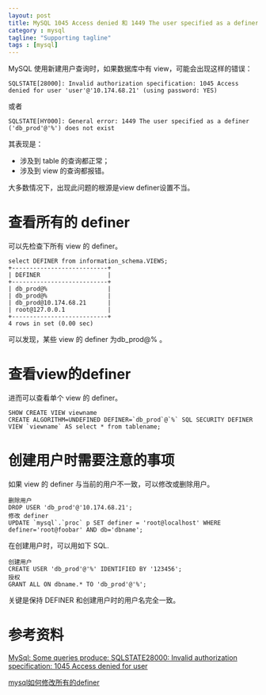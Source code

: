 ```yaml
---
layout: post
title: MySQL 1045 Access denied 和 1449 The user specified as a definer does not exist 错误处理
category : mysql
tagline: "Supporting tagline"
tags : [mysql]
---
```

MySQL 使用新建用户查询时，如果数据库中有 view，可能会出现这样的错误：

```mysql
SQLSTATE[28000]: Invalid authorization specification: 1045 Access denied for user 'user'@'10.174.68.21' (using password: YES)
```

或者

```mysql
SQLSTATE[HY000]: General error: 1449 The user specified as a definer ('db_prod'@'%') does not exist
```

其表现是：

* 涉及到 table 的查询都正常；
* 涉及到 view 的查询都报错。

大多数情况下，出现此问题的根源是view definer设置不当。

# 查看所有的 definer

可以先检查下所有 view 的 definer。

```mysql
select DEFINER from information_schema.VIEWS;                                          +---------------------------+
| DEFINER                   |
+---------------------------+
| db_prod@%                 |
| db_prod@%                 |
| db_prod@10.174.68.21      |
| root@127.0.0.1            |
+---------------------------+
4 rows in set (0.00 sec)
```

可以发现，某些 view 的 definer 为db_prod@% 。

# 查看view的definer

进而可以查看单个 view 的 definer。

```mysql
SHOW CREATE VIEW viewname
CREATE ALGORITHM=UNDEFINED DEFINER=`db_prod`@`%` SQL SECURITY DEFINER VIEW `viewname` AS select * from tablename;
```

# 创建用户时需要注意的事项

如果 view 的 definer 与当前的用户不一致，可以修改或删除用户。

```mysql
删除用户
DROP USER 'db_prod'@'10.174.68.21';
修改 definer
UPDATE `mysql`.`proc` p SET definer = 'root@localhost' WHERE definer='root@foobar' AND db='dbname';
```

在创建用户时，可以用如下 SQL.

```mysql
创建用户
CREATE USER 'db_prod'@'%' IDENTIFIED BY '123456';
授权
GRANT ALL ON dbname.* TO 'db_prod'@'%';
```

关键是保持 DEFINER 和创建用户时的用户名完全一致。

# 参考资料

[MySql: Some queries produce: SQLSTATE28000: Invalid authorization specification: 1045 Access denied for user](https://stackoverflow.com/questions/35662051/mysql-some-queries-produce-sqlstate28000-invalid-authorization-specificatio)

[mysql如何修改所有的definer](http://www.cnblogs.com/zejin2008/p/4767531.html)

